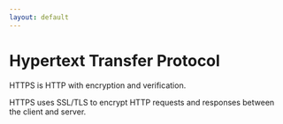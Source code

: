 ```yaml
---
layout: default
---
```


# Hypertext Transfer Protocol

HTTPS is HTTP with encryption and verification.

HTTPS uses SSL/TLS to encrypt HTTP requests and responses between the client and server.
